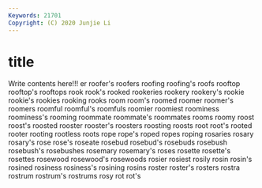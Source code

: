 ```yaml
---
Keywords: 21701
Copyright: (C) 2020 Junjie Li
---
```


# title

Write contents here!!!
er 
roofer's 
roofers 
roofing 
roofing's 
roofs 
rooftop
rooftop's 
rooftops 
rook 
rook's 
rooked 
rookeries 
rookery 
rookery's 
rookie 
rookie's
rookies 
rooking 
rooks 
room 
room's 
roomed 
roomer 
roomer's 
roomers 
roomful
roomful's 
roomfuls 
roomier 
roomiest 
roominess 
roominess's 
rooming 
roommate 
roommate's 
roommates
rooms 
roomy 
roost 
roost's 
roosted 
rooster 
rooster's 
roosters 
roosting 
roosts
root 
root's 
rooted 
rooter 
rooting 
rootless 
roots 
rope 
rope's 
roped
ropes 
roping 
rosaries 
rosary 
rosary's 
rose 
rose's 
roseate 
rosebud 
rosebud's
rosebuds 
rosebush 
rosebush's 
rosebushes 
rosemary 
rosemary's 
roses 
rosette 
rosette's 
rosettes
rosewood 
rosewood's 
rosewoods 
rosier 
rosiest 
rosily 
rosin 
rosin's 
rosined 
rosiness
rosiness's 
rosining 
rosins 
roster 
roster's 
rosters 
rostra 
rostrum 
rostrum's 
rostrums
rosy 
rot 
rot's 
